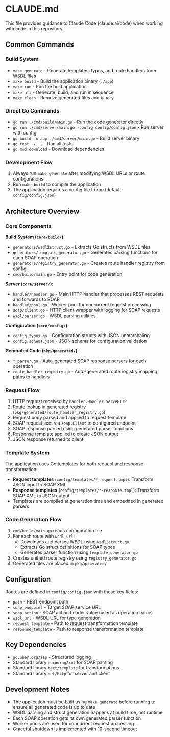 # CLAUDE.md

This file provides guidance to Claude Code (claude.ai/code) when working with code in this repository.

## Common Commands

### Build System
- `make generate` - Generate templates, types, and route handlers from WSDL files
- `make build` - Build the application binary (`./app`)
- `make run` - Run the built application 
- `make all` - Generate, build, and run in sequence
- `make clean` - Remove generated files and binary

### Direct Go Commands
- `go run ./cmd/build/main.go` - Run the code generator directly
- `go run ./cmd/server/main.go -config config/config.json` - Run server with config
- `go build -o app ./cmd/server/main.go` - Build server binary
- `go test ./...` - Run all tests
- `go mod download` - Download dependencies

### Development Flow
1. Always run `make generate` after modifying WSDL URLs or route configurations
2. Run `make build` to compile the application
3. The application requires a config file to run (default: `config/config.json`)

## Architecture Overview

### Core Components

**Build System (`core/build/`)**:
- `generators/wsdl2struct.go` - Extracts Go structs from WSDL files
- `generators/template_generator.go` - Generates parsing functions for each SOAP operation
- `generators/registry_generator.go` - Creates route handler registry from config
- `cmd/build/main.go` - Entry point for code generation

**Server (`core/server/`)**:
- `handler/handler.go` - Main HTTP handler that processes REST requests and forwards to SOAP
- `handler/pool.go` - Worker pool for concurrent request processing
- `soap/client.go` - HTTP client wrapper with logging for SOAP requests
- `wsdl/parser.go` - WSDL parsing utilities

**Configuration (`core/config/`)**:
- `config_types.go` - Configuration structs with JSON unmarshaling
- `config.schema.json` - JSON schema for configuration validation

**Generated Code (`pkg/generated/`)**:
- `*_parser.go` - Auto-generated SOAP response parsers for each operation
- `route_handler_registry.go` - Auto-generated route registry mapping paths to handlers

### Request Flow

1. HTTP request received by `handler.Handler.ServeHTTP`
2. Route lookup in generated registry (`pkg/generated/route_handler_registry.go`)
3. Request body parsed and applied to request template
4. SOAP request sent via `soap.Client` to configured endpoint
5. SOAP response parsed using generated parser functions
6. Response template applied to create JSON output
7. JSON response returned to client

### Template System

The application uses Go templates for both request and response transformation:
- **Request templates** (`config/templates/*-request.tmpl`): Transform JSON input to SOAP XML
- **Response templates** (`config/templates/*-response.tmpl`): Transform SOAP XML to JSON output
- Templates are compiled at generation time and embedded in generated parsers

### Code Generation Flow

1. `cmd/build/main.go` reads configuration file
2. For each route with `wsdl_url`:
   - Downloads and parses WSDL using `wsdl2struct.go`
   - Extracts Go struct definitions for SOAP types
   - Generates parser function using `template_generator.go`
3. Creates unified route registry using `registry_generator.go`
4. Generated files are placed in `pkg/generated/`

## Configuration

Routes are defined in `config/config.json` with these key fields:
- `path` - REST endpoint path
- `soap_endpoint` - Target SOAP service URL
- `soap_action` - SOAP action header value (used as operation name)
- `wsdl_url` - WSDL URL for type generation
- `request_template` - Path to request transformation template
- `response_template` - Path to response transformation template

## Key Dependencies

- `go.uber.org/zap` - Structured logging
- Standard library `encoding/xml` for SOAP parsing
- Standard library `text/template` for transformations
- Standard library `net/http` for server and client

## Development Notes

- The application must be built using `make generate` before running to ensure all generated code is up to date
- WSDL parsing and struct generation happens at build time, not runtime
- Each SOAP operation gets its own generated parser function
- Worker pools are used for concurrent request processing
- Graceful shutdown is implemented with 10-second timeout